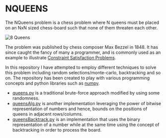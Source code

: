 NQUEENS
=======
The NQueens problem is a chess problem where N queens must be placed on an NxN sized chess-board such that none of them threaten each other. 

![8 Queens](/http://schinckel.net/images/2008/06/8queens.jpg)

The problem was published by chess composer Max Bezzel in 1848. It has since caught the fancy of many a programmer, and is commonly used as an example to illustrate [Constraint Satisfaction Problems](http://en.wikipedia.org/wiki/Constraint_satisfaction_problem). 

In this repository I have attempted to employ different techniques to solve this problem including random selections/monte-carlo, backtracking and so on. The repository has been created to play with various programming concepts and python libraries such as [numpy](https://github.com/numpy/numpy).

- [queens.py](https://github.com/sonal-saldanha/nqueens/blob/master/queens.py) is a traditional brute-force approach modified by using some randomness. 
- [queensAlg.py](https://github.com/sonal-saldanha/nqueens/blob/master/queenAlg.py) is another implementation leveraging the power of bitwise representation of numbers and hence, bounds on the positions of queens in adjacent rows/columns.
- [queensBacktrack.py](https://github.com/sonal-saldanha/nqueens/blob/master/queensBacktrack.py) is an implementation that uses the binary representation of a number while at the same time using the concept of backtracking in order to process the board.

